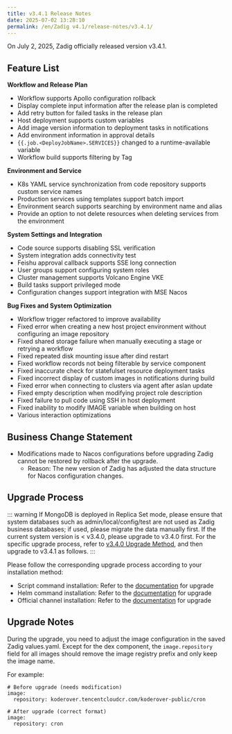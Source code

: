 ```yaml
---
title: v3.4.1 Release Notes
date: 2025-07-02 13:28:10
permalink: /en/Zadig v4.1/release-notes/v3.4.1/
---
```


On July 2, 2025, Zadig officially released version v3.4.1.

## Feature List

**Workflow and Release Plan**
- Workflow supports Apollo configuration rollback
- Display complete input information after the release plan is completed
- Add retry button for failed tasks in the release plan
- Host deployment supports custom variables
- Add image version information to deployment tasks in notifications
- Add environment information in approval details
- <span v-pre>`{{.job.<DeployJobName>.SERVICES}}` </span> changed to a runtime-available variable
- Workflow build supports filtering by Tag

**Environment and Service**
- K8s YAML service synchronization from code repository supports custom service names
- Production services using templates support batch import
- Environment search supports searching by environment name and alias
- Provide an option to not delete resources when deleting services from the environment

**System Settings and Integration**
- Code source supports disabling SSL verification
- System integration adds connectivity test
- Feishu approval callback supports SSE long connection
- User groups support configuring system roles
- Cluster management supports Volcano Engine VKE
- Build tasks support privileged mode
- Configuration changes support integration with MSE Nacos

**Bug Fixes and System Optimization**
- Workflow trigger refactored to improve availability
- Fixed error when creating a new host project environment without configuring an image repository
- Fixed shared storage failure when manually executing a stage or retrying a workflow
- Fixed repeated disk mounting issue after dind restart
- Fixed workflow records not being filterable by service component
- Fixed inaccurate check for statefulset resource deployment tasks
- Fixed incorrect display of custom images in notifications during build
- Fixed error when connecting to clusters via agent after aslan update
- Fixed empty description when modifying project role description
- Fixed failure to pull code using SSH in host deployment
- Fixed inability to modify IMAGE variable when building on host
- Various interaction optimizations

## Business Change Statement

- Modifications made to Nacos configurations before upgrading Zadig cannot be restored by rollback after the upgrade.
  - Reason: The new version of Zadig has adjusted the data structure for Nacos configuration changes.

## Upgrade Process

::: warning
If MongoDB is deployed in Replica Set mode, please ensure that system databases such as admin/local/config/test are not used as Zadig business databases; if used, please migrate the data manually first.
If the current system version is < v3.4.0, please upgrade to v3.4.0 first. For the specific upgrade process, refer to [v3.4.0 Upgrade Method](/cn/Zadig%20v3.4/release-notes/v3.4.0/#版本升级过程), and then upgrade to v3.4.1 as follows.
:::

Please follow the corresponding upgrade process according to your installation method:

- Script command installation: Refer to the [documentation](/cn/Zadig%20v3.4/install/helm-deploy/#升级) for upgrade
- Helm command installation: Refer to the [documentation](/cn/Zadig%20v3.4/install/helm-deploy/#升级) for upgrade
- Official channel installation: Refer to the [documentation](/cn/Zadig%20v3.4/stable/install/#升级) for upgrade

## Upgrade Notes

During the upgrade, you need to adjust the image configuration in the saved Zadig values.yaml. Except for the dex component, the `image.repository` field for all images should remove the image registry prefix and only keep the image name.

For example:

```
# Before upgrade (needs modification)
image:
  repository: koderover.tencentcloudcr.com/koderover-public/cron

# After upgrade (correct format)
image:
  repository: cron
```